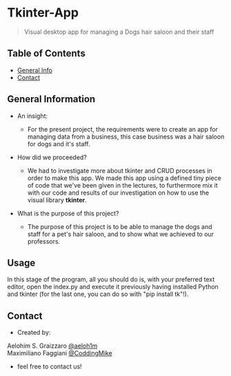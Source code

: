 # Tkinter-App

> Visual desktop app for managing a Dogs hair saloon and their staff <br />

## Table of Contents
* [General Info](#general-information)
* [Contact](#contact)

## General Information
-  An insight: <br />
    - For the present project, the requirements were to create an app for managing data from a business, this case business was a hair saloon for dogs and it's staff.

- How did we proceeded? <br />
    - We had to investigate more about tkinter and CRUD processes in order to make this app. We made this app using a defined tiny piece of code that we've been given in the lectures, to furthermore mix it with our code and results of our investigation on how to use the visual library **tkinter**.

- What is the purpose of this project? <br />
    - The purpose of this project is to be able to manage the dogs and staff for a pet's hair saloon, and to show what we achieved to our professors.
    
## Usage
In this stage of the program, all you should do is, with your preferred text editor, open the index.py and execute it
previously having installed Python and tkinter (for the last one, you can do so with "pip install tk"!).
    
## Contact
- Created by: 

Aelohim S. Graizzaro [@aeloh1m](https://github.com/aeloh1m) <br />
Maximiliano Faggiani [@CoddingMike](https://github.com/CoddingMike) <br />

- feel free to contact us!
